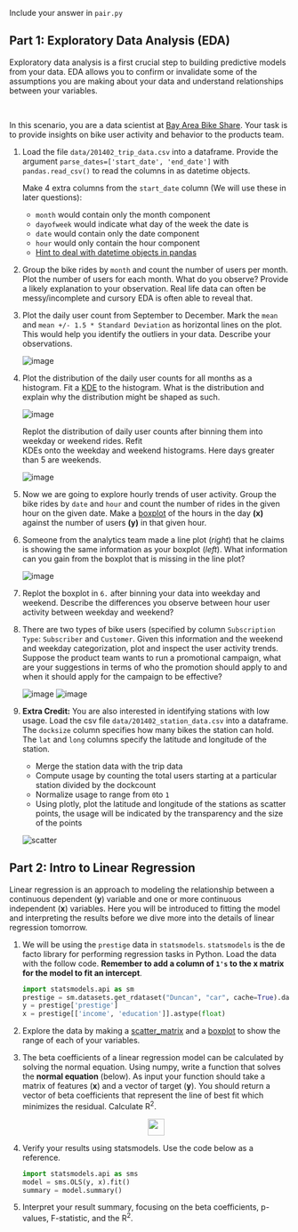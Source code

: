 Include your answer in `pair.py`

## Part 1: Exploratory Data Analysis (EDA)

Exploratory data analysis is a first crucial step to building predictive models from your data. EDA allows you
to confirm or invalidate some of the assumptions you are making about your data and understand relationships between your variables.
 
<br>
 
In this scenario, you are a data scientist at [Bay Area Bike Share](http://www.bayareabikeshare.com/). Your task
is to provide insights on bike user activity and behavior to the products team. 


1. Load the file `data/201402_trip_data.csv` into a dataframe. Provide the argument `parse_dates=['start_date', 'end_date']`
   with `pandas.read_csv()` to read the columns in as datetime objects. 
   
   Make 4 extra columns from the `start_date` column (We will use these in later questions):
   - `month` would contain only the month component
   - `dayofweek` would indicate what day of the week the date is
   - `date` would contain only the date component 
   - `hour` would only contain the hour component
   - [Hint to deal with datetime objects in pandas](http://stackoverflow.com/questions/25129144/pandas-return-hour-from-datetime-column-directly)

2. Group the bike rides by `month` and count the number of users per month. Plot the number of users for each month. 
   What do you observe? Provide a likely explanation to your observation. Real life data can often be messy/incomplete
   and cursory EDA is often able to reveal that.
   
3. Plot the daily user count from September to December. Mark the `mean` and `mean +/- 1.5 * Standard Deviation` as 
   horizontal lines on the plot. This would help you identify the outliers in your data. Describe your observations. 
   
   ![image](images/timeseries.png)

4. Plot the distribution of the daily user counts for all months as a histogram. Fit a 
   [KDE](http://glowingpython.blogspot.com/2012/08/kernel-density-estimation-with-scipy.html) to the histogram.
   What is the distribution and explain why the distribution might be shaped as such. 
    
   ![image](images/kde.png)
  
   Replot the distribution of daily user counts after binning them into weekday or weekend rides. Refit  
   KDEs onto the weekday and weekend histograms. Here days greater than 5 are weekends.
   
   ![image](images/weekdayweekend.png)

5. Now we are going to explore hourly trends of user activity. Group the bike rides by `date` and `hour` and count 
   the number of rides in the given hour on the given date. Make a 
   [boxplot](http://blog.bharatbhole.com/creating-boxplots-with-matplotlib/) of the hours in the day **(x)** against
   the number of users **(y)** in that given hour. 
   
6. Someone from the analytics team made a line plot (_right_) that he claims is showing the same information as your
   boxplot (_left_). What information can you gain from the boxplot that is missing in the line plot?
   
   ![image](images/q1_pair.png)

7. Replot the boxplot in `6.` after binning your data into weekday and weekend. Describe the differences you observe
   between hour user activity between weekday and weekend? 
    
8. There are two types of bike users (specified by column `Subscription Type`: `Subscriber` and `Customer`. Given this
   information and the weekend and weekday categorization, plot and inspect the user activity trends. Suppose the 
   product team wants to run a promotional campaign, what are your suggestions in terms of who the promotion should 
   apply to and when it should apply for the campaign to be effective?
   
   ![image](images/nonsub.png)
   ![image](images/customer.png)
   
9. **Extra Credit:** You are also interested in identifying stations with low usage. Load the csv file 
   `data/201402_station_data.csv` into a dataframe. The `docksize` column specifies how many bikes the station can hold. 
   The `lat` and `long` columns specify the latitude and longitude of the station. 
   
   - Merge the station data with the trip data
   - Compute usage by counting the total users starting at a particular station divided by the dockcount
   - Normalize usage to range from `0`to `1`
   - Using plotly, plot the latitude and longitude of the stations as scatter points, the usage will be indicated 
     by the transparency and the size of the points
  
   ![scatter](images/plotly.png)


## Part 2: Intro to Linear Regression

Linear regression is an approach to modeling the relationship between a continuous dependent (**y**) variable and 
one or more continuous independent (**x**) variables. Here you will be introduced to fitting the model and interpreting
the results before we dive more into the details of linear regression tomorrow.

1. We will be using the `prestige` data in `statsmodels`. `statsmodels` is the de facto library for performing regression
   tasks in Python. Load the data with the follow code. **Remember to add a column of `1's` to the x matrix for the 
   model to fit an intercept**.

   ```python 
   import statsmodels.api as sm
   prestige = sm.datasets.get_rdataset("Duncan", "car", cache=True).data
   y = prestige['prestige']
   x = prestige[['income', 'education']].astype(float)
   ```

2. Explore the data by making a [scatter_matrix](http://pandas.pydata.org/pandas-docs/version/0.15.0/visualization.html#visualization-scatter-matrix)
   and a [boxplot](http://pandas.pydata.org/pandas-docs/stable/generated/pandas.DataFrame.boxplot.html)
   to show the range of each of your variables.
   
3. The beta coefficients of a linear regression model can be calculated by solving the normal equation.
   Using numpy, write a function that solves the **normal equation** (below).
   As input your function should take a matrix of features (**x**) and
   a vector of target (**y**). You should return a vector of beta coefficients 
   that represent the line of best fit which minimizes the residual. 
   Calculate  R<sup>2</sup>. 
   
   <div align="center">
      <img height="30" src="images/normal_equation.png">
   </div>

3. Verify your results using statsmodels. Use the code below as a reference.
   ```python
   import statsmodels.api as sms
   model = sms.OLS(y, x).fit()
   summary = model.summary()
   ```

4. Interpret your result summary, focusing on the beta coefficients, p-values, F-statistic, and the R<sup>2</sup>. 
